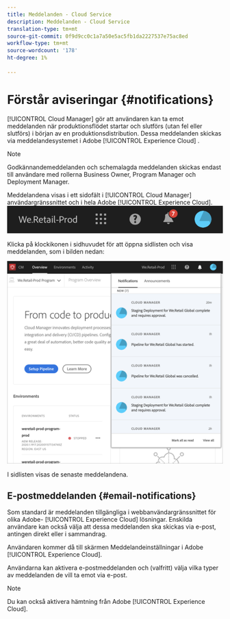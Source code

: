 ```yaml
---
title: Meddelanden - Cloud Service
description: Meddelanden - Cloud Service
translation-type: tm+mt
source-git-commit: 0f9d9cc0c1a7a50e5ac5fb1da2227537e75ac8ed
workflow-type: tm+mt
source-wordcount: '178'
ht-degree: 1%

---
```



# Förstår aviseringar {#notifications}

[!UICONTROL Cloud Manager] gör att användaren kan ta emot meddelanden när produktionsflödet startar och slutförs (utan fel eller slutförs) i början av en produktionsdistribution. Dessa meddelanden skickas via meddelandesystemet i Adobe [!UICONTROL Experience Cloud] .

>[!NOTE]
>
>Godkännandemeddelanden och schemalagda meddelanden skickas endast till användare med rollerna Business Owner, Program Manager och Deployment Manager.

Meddelandena visas i ett sidofält i [!UICONTROL Cloud Manager] användargränssnittet och i hela Adobe [!UICONTROL Experience Cloud].
![](assets/notify-1.png)

Klicka på klockikonen i sidhuvudet för att öppna sidlisten och visa meddelanden, som i bilden nedan:

![](assets/notify-2.png)

I sidlisten visas de senaste meddelandena.


## E-postmeddelanden {#email-notifications}

Som standard är meddelanden tillgängliga i webbanvändargränssnittet för olika Adobe- [!UICONTROL Experience Cloud] lösningar. Enskilda användare kan också välja att dessa meddelanden ska skickas via e-post, antingen direkt eller i sammandrag.

Användaren kommer då till skärmen Meddelandeinställningar i Adobe [!UICONTROL Experience Cloud].

Användarna kan aktivera e-postmeddelanden och (valfritt) välja vilka typer av meddelanden de vill ta emot via e-post.

>[!NOTE]
>Du kan också aktivera hämtning från Adobe [!UICONTROL Experience Cloud].
